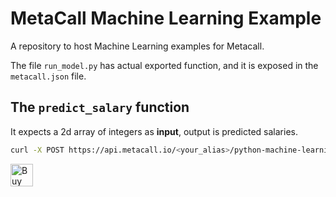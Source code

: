 # MetaCall Machine Learning Example
A repository to host Machine Learning examples for Metacall.

The file `run_model.py` has actual exported function, and it is exposed in the `metacall.json` file.

## The `predict_salary` function
It expects a 2d array of integers as **input**, output is predicted salaries.

```sh
curl -X POST https://api.metacall.io/<your_alias>/python-machine-learning-example/v1/call/predict_salary --data '{"input":[[3],[6]]}'
```

<a href='https://ko-fi.com/B0B4MFVE' target='_blank'><img height='36' style='border:0px;height:36px;' src='https://az743702.vo.msecnd.net/cdn/kofi4.png?v=1' border='0' alt='Buy Me a Coffee at ko-fi.com' /></a>
